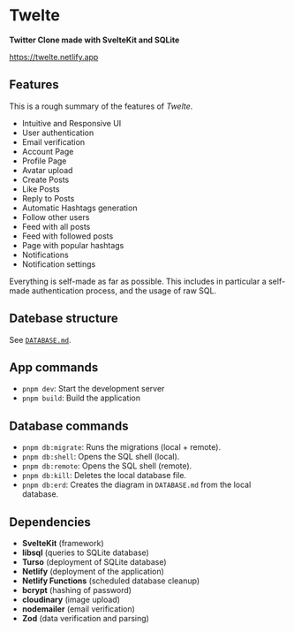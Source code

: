 # Twelte

**Twitter Clone made with SvelteKit and SQLite**

<https://twelte.netlify.app>

## Features

This is a rough summary of the features of _Twelte_.

- Intuitive and Responsive UI
- User authentication
- Email verification
- Account Page
- Profile Page
- Avatar upload
- Create Posts
- Like Posts
- Reply to Posts
- Automatic Hashtags generation
- Follow other users
- Feed with all posts
- Feed with followed posts
- Page with popular hashtags
- Notifications
- Notification settings

Everything is self-made as far as possible. This includes in particular a self-made authentication process, and the usage of raw SQL.

## Datebase structure

See [`DATABASE.md`](./DATABASE.md).

## App commands

- `pnpm dev`: Start the development server
- `pnpm build`: Build the application

## Database commands

- `pnpm db:migrate`: Runs the migrations (local + remote).
- `pnpm db:shell`: Opens the SQL shell (local).
- `pnpm db:remote`: Opens the SQL shell (remote).
- `pnpm db:kill`: Deletes the local database file.
- `pnpm db:erd`: Creates the diagram in `DATABASE.md` from the local database.

## Dependencies

- **SvelteKit** (framework)
- **libsql** (queries to SQLite database)
- **Turso** (deployment of SQLite database)
- **Netlify** (deployment of the application)
- **Netlify Functions** (scheduled database cleanup)
- **bcrypt** (hashing of password)
- **cloudinary** (image upload)
- **nodemailer** (email verification)
- **Zod** (data verification and parsing)
